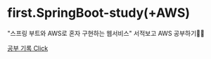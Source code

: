 # first.SpringBoot-study(+AWS)
"스프링 부트와 AWS로 혼자 구현하는 웹서비스" 서적보고 AWS 공부하기👩‍💻

[공부 기록 Click](https://coding-day.tistory.com/category/SpringBoot/AWS_PJ)

